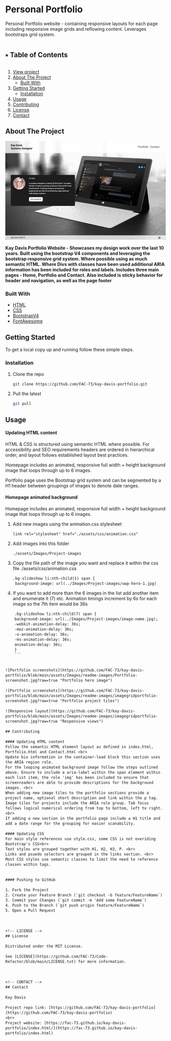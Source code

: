 # Personal Portfolio
Personal Portfolio website - containing responsive layouts for each page including responsive image grids and reflowing content. Leverages bootstraps grid system. 


<!-- TABLE OF CONTENTS -->
<details open="open">
  <summary><h2 style="display: inline-block">Table of Contents</h2></summary>
  <ol>
     <li>
      <a href="https://fac-73.github.io/kay-davis-portfolio/index.html">View project</a></li>
    <li>
      <a href="#about-the-project">About The Project</a>
      <ul>
        <li><a href="#built-with">Built With</a></li>
      </ul>
    </li>
    <li>
      <a href="#getting-started">Getting Started</a>
      <ul>
        <li><a href="#installation">Installation</a></li>
      </ul>
    </li>
    <li><a href="#usage">Usage</a></li>
    <li><a href="#contributing">Contributing</a></li>
    <li><a href="#license">License</a></li>
    <li><a href="#contact">Contact</a></li>
  </ol>
</details>


<!-- ABOUT THE PROJECT -->
## About The Project

![Website screenshot](https://github.com/FAC-73/kay-davis-portfolio/blob/main/assets/Images/readme-images/Index-screenshot.jpg?raw=true "Kay Davis Portfolio")

**Kay Davis Portfolio Website - Showcases my design work over the last 10 years. Built using the bootstrap V4 components and leveraging the bootstrap responsive grid system. Where possible using as much semantic HTML. Where Divs with classes have been used additional ARIA information has been included for roles and labels. Includes three main pages - Home, Portfolio and Contact. Also included is sticky behavior for header and navigation, as well as the page footer**


### Built With

* [HTML](https://www.w3schools.com/)
* [CSS](https://www.w3schools.com/)
* [BootstrapV4](https://getbootstrap.com/docs/4.0/getting-started/introduction/)
* [FontAwesome](https://fontawesome.com/)




<!-- GETTING STARTED -->
## Getting Started

To get a local copy up and running follow these simple steps.

### Installation

1. Clone the repo
   ```sh
   git clone https://github.com/FAC-73/kay-davis-portfolio.git
   ```

2. Pull the latest
   ```sh
   git pull
   ```


<!-- USAGE EXAMPLES -->
## Usage

#### Updating HTML content
HTML & CSS is structured using semantic HTML where possible. For accessibility and SEO requirements headers are ordered in hierarchical order, and layout follows established layout best practices. 

Homepage includes an animated, responsive full width + height background image that loops through up to 6 images.

Portfolio page uses the Bootstrap grid system and can be segmented by a H1 header between groupings of images to denote date ranges.


#### Homepage animated background
Homepage includes an animated, responsive full width + height background image that loops through up to 6 images.


1. Add new images using the animation.css stylesheet
   ```
   link rel="stylesheet" href="./assets/css/animation.css"
   ```

2. Add images into this folder
   ```
   ./assets/Images/Project-images
   ```

3. Copy the file path of the image you want and replace it within the css file ./assets/css/animation.css 
   ```
   .bg-slideshow li:nth-child(1) span { 
    background-image: url(../Images/Project-images/uwp-hero-1.jpg) 
   ```

4. If you want to add more than the 6 images in the list add another item and enumerate it (7) etc. Animation timings increment by 6s for each image so the 7th item would be 36s
```
    .bg-slideshow li:nth-child(7) span { 
    background-image: url(../Images/Project-images/image-name.jpg);
    -webkit-animation-delay: 36s;
    -moz-animation-delay: 36s;
    -o-animation-delay: 36s;
    -ms-animation-delay: 36s;
    animation-delay: 36s;
    }
    ``` 


![Portfolio screenshots](https://github.com/FAC-73/kay-davis-portfolio/blob/main/assets/Images/readme-images/Portfolio-screenshot.jpg?raw=true "Portfolio hero image")

![Portfolio screenshots](https://github.com/FAC-73/kay-davis-portfolio/blob/main/assets/Images/readme-images/imagegridportfolio-screenshot.jpg?raw=true "Portfolio project tiles")

![Responsive layout](https://github.com/FAC-73/kay-davis-portfolio/blob/main/assets/Images/readme-images/imagegridportfolio-screenshot.jpg?raw=true "Responsive views")

## Contributing

#### Updating HTML content
Follow the semantic HTML element layout as defined in index.html, Portfolio.html and Contact.html <br>
Update bio information in the container-lead block this section uses the ARIA region role. 
For the looping animated background image follow the steps outlined above. Ensure to include a aria-label within the span element within each list item, the role 'img' has been included to ensure that screenreaders are able to provide descriptions for the background images. <br>
When adding new image tiles to the portfolio sections provide a project name, optional short description and link within the p tag. Image tiles for projects include the ARIA role group. Tab focus follows logical numerical ordering from top to bottom, left to right. <br>
If adding a new section in the portfolio page include a H1 title and add a date range for the grouping for easier scanability.

#### Updating CSS
For main style references use style.css, some CSS is not overiding Bootstrap's CSS<br>
Text styles are grouped together with H1, H2, H3, P. <br>
Links and psuedo selectors are grouped in the links section. <br>
Most CSS styles use semantic classes to limit the need to reference classes within tags.


#### Pushing to GitHub

1. Fork the Project
2. Create your Feature Branch (`git checkout -b feature/FeatureName`)
3. Commit your Changes (`git commit -m 'Add some FeatureName`)
4. Push to the Branch (`git push origin feature/FeatureName`)
5. Open a Pull Request



<!-- LICENSE -->
## License

Distributed under the MIT License. 

See [LICENSE](https://github.com/FAC-73/Code-Refactor/blob/main/LICENSE.txt) for more information.



<!-- CONTACT -->
## Contact

Kay Davis

Project repo link: [https://github.com/FAC-73/kay-davis-portfolio](https://github.com/FAC-73/kay-davis-portfolio)
<br>
Project website: [https://fac-73.github.io/kay-davis-portfolio/index.html/](https://fac-73.github.io/kay-davis-portfolio/index.html)
